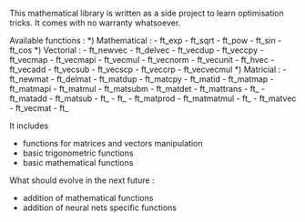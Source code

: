 This mathematical library is written as a side project to learn optimisation tricks.
It comes with no warranty whatsoever.

Available functions :
	*) Mathematical :
		- ft_exp
		- ft_sqrt
		- ft_pow
		- ft_sin
		- ft_cos
	*) Vectorial :
		- ft_newvec
		- ft_delvec
		- ft_vecdup
		- ft_veccpy
		- ft_vecmap
		- ft_vecmapi
		- ft_vecmul
		- ft_vecnorm
		- ft_vecunit
		- ft_hvec
		- ft_vecadd
		- ft_vecsub
		- ft_vecscp
		- ft_veccrp
		- ft_vecvecmul
	*) Matricial :
		- ft_newmat
		- ft_delmat
		- ft_matdup
		- ft_matcpy
		- ft_matid
		- ft_matmap
		- ft_matmapi
		- ft_matmul
		- ft_matsubm
		- ft_matdet
		- ft_mattrans
		- ft_
		- ft_matadd
		- ft_matsub
		- ft_
		- ft_
		- ft_matprod
		- ft_matmatmul
		- ft_
		- ft_matvec
		- ft_vecmat
		- ft_



It includes 
- functions for matrices and vectors manipulation
- basic trigonometric functions
- basic mathematical functions

What should evolve in the next future :
- addition of mathematical functions
- addition of neural nets specific functions

